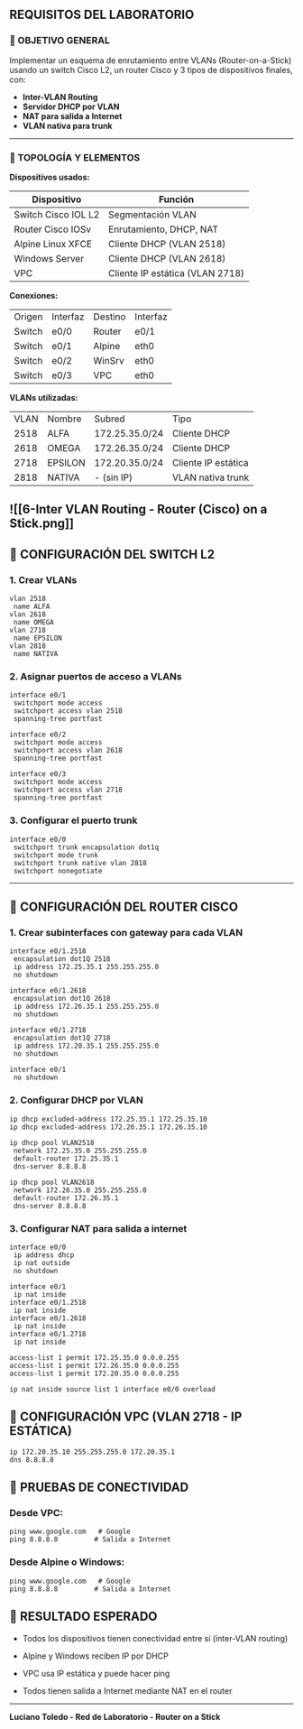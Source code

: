 ## REQUISITOS DEL LABORATORIO
### 🧩 OBJETIVO GENERAL

Implementar un esquema de enrutamiento entre VLANs (Router-on-a-Stick) usando un switch Cisco L2, un router Cisco y 3 tipos de dispositivos finales, con:
- **Inter-VLAN Routing**
- **Servidor DHCP por VLAN**
- **NAT para salida a Internet**
- **VLAN nativa para trunk**
---
### 💪 TOPOLOGÍA Y ELEMENTOS
**Dispositivos usados:**

| Dispositivo         | Función                         |
| ------------------- | ------------------------------- |
| Switch Cisco IOL L2 | Segmentación VLAN               |
| Router Cisco IOSv   | Enrutamiento, DHCP, NAT         |
| Alpine Linux XFCE   | Cliente DHCP (VLAN 2518)        |
| Windows Server      | Cliente DHCP (VLAN 2618)        |
| VPC                 | Cliente IP estática (VLAN 2718) |
**Conexiones:**

|        |          |         |          |
| ------ | -------- | ------- | -------- |
| Origen | Interfaz | Destino | Interfaz |
| Switch | e0/0     | Router  | e0/1     |
| Switch | e0/1     | Alpine  | eth0     |
| Switch | e0/2     | WinSrv  | eth0     |
| Switch | e0/3     | VPC     | eth0     |

**VLANs utilizadas:**

|      |         |                |                     |
| ---- | ------- | -------------- | ------------------- |
| VLAN | Nombre  | Subred         | Tipo                |
| 2518 | ALFA    | 172.25.35.0/24 | Cliente DHCP        |
| 2618 | OMEGA   | 172.26.35.0/24 | Cliente DHCP        |
| 2718 | EPSILON | 172.20.35.0/24 | Cliente IP estática |
| 2818 | NATIVA  | - (sin IP)     | VLAN nativa trunk   |

![[6-Inter VLAN Routing - Router (Cisco) on a Stick.png]]
---
## 🔧 CONFIGURACIÓN DEL SWITCH L2

### 1. Crear VLANs
```batch
vlan 2518
 name ALFA
vlan 2618
 name OMEGA
vlan 2718
 name EPSILON
vlan 2818
 name NATIVA
```

### 2. Asignar puertos de acceso a VLANs

```batch
interface e0/1
 switchport mode access
 switchport access vlan 2518
 spanning-tree portfast

interface e0/2
 switchport mode access
 switchport access vlan 2618
 spanning-tree portfast

interface e0/3
 switchport mode access
 switchport access vlan 2718
 spanning-tree portfast
```
### 3. Configurar el puerto trunk

```batch
interface e0/0
 switchport trunk encapsulation dot1q
 switchport mode trunk
 switchport trunk native vlan 2818
 switchport nonegotiate
```

---
## 🚀 CONFIGURACIÓN DEL ROUTER CISCO

### 1. Crear subinterfaces con gateway para cada VLAN

```batch
interface e0/1.2518
 encapsulation dot1Q 2518
 ip address 172.25.35.1 255.255.255.0
 no shutdown

interface e0/1.2618
 encapsulation dot1Q 2618
 ip address 172.26.35.1 255.255.255.0
 no shutdown

interface e0/1.2718
 encapsulation dot1Q 2718
 ip address 172.20.35.1 255.255.255.0
 no shutdown

interface e0/1
 no shutdown
```
### 2. Configurar DHCP por VLAN

```batch
ip dhcp excluded-address 172.25.35.1 172.25.35.10
ip dhcp excluded-address 172.26.35.1 172.26.35.10

ip dhcp pool VLAN2518
 network 172.25.35.0 255.255.255.0
 default-router 172.25.35.1
 dns-server 8.8.8.8

ip dhcp pool VLAN2618
 network 172.26.35.0 255.255.255.0
 default-router 172.26.35.1
 dns-server 8.8.8.8
```

### 3. Configurar NAT para salida a internet

```batch
interface e0/0
 ip address dhcp
 ip nat outside
 no shutdown

interface e0/1
 ip nat inside
interface e0/1.2518
 ip nat inside
interface e0/1.2618
 ip nat inside
interface e0/1.2718
 ip nat inside

access-list 1 permit 172.25.35.0 0.0.0.255
access-list 1 permit 172.26.35.0 0.0.0.255
access-list 1 permit 172.20.35.0 0.0.0.255

ip nat inside source list 1 interface e0/0 overload
```

## 💼 CONFIGURACIÓN VPC (VLAN 2718 - IP ESTÁTICA)

```batch
ip 172.20.35.10 255.255.255.0 172.20.35.1
dns 8.8.8.8
```

## 🔌 PRUEBAS DE CONECTIVIDAD

### Desde VPC:

```batch
ping www.google.com   # Google
ping 8.8.8.8         # Salida a Internet
```

### Desde Alpine o Windows:

```batch
ping www.google.com   # Google
ping 8.8.8.8         # Salida a Internet
```


## 📄 RESULTADO ESPERADO

- Todos los dispositivos tienen conectividad entre sí (inter-VLAN routing)
    
- Alpine y Windows reciben IP por DHCP
    
- VPC usa IP estática y puede hacer ping
    
- Todos tienen salida a Internet mediante NAT en el router
    

---
**Luciano Toledo - Red de Laboratorio - Router on a Stick**